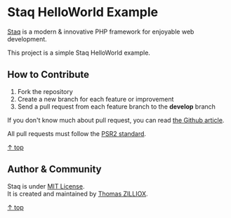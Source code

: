 Staq HelloWorld Example
========================

[Staq](https://github.com/pixel418/Staq) is a modern & innovative PHP framework for enjoyable web development.

This project is a simple Staq HelloWorld example.



How to Contribute
--------

1. Fork the repository
2. Create a new branch for each feature or improvement
3. Send a pull request from each feature branch to the **develop** branch

If you don't know much about pull request, you can read [the Github article](https://help.github.com/articles/using-pull-requests).

All pull requests must follow the [PSR2 standard](https://github.com/php-fig/fig-standards/blob/master/accepted/PSR-2-coding-style-guide.md).

[&uarr; top](#readme)



Author & Community
--------

Staq is under [MIT License](http://opensource.org/licenses/MIT).  
It is created and maintained by [Thomas ZILLIOX](http://zilliox.me).  

[&uarr; top](#readme)